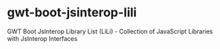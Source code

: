 # gwt-boot-jsinterop-lili
GWT Boot JsInterop Library List (LiLi) - Collection of JavaScript Libraries with JsInterop Interfaces

